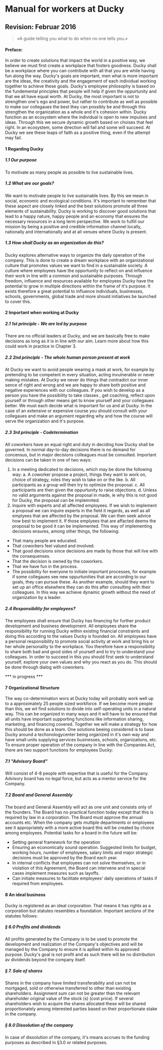 # Manual for workers at Ducky
## Revision: Februar 2016

> «A guide telling you what to do when no one tells you.»

#### Preface:
In order to create solutions that impact the world in a positive way, we believe we must first create a workplace that fosters goodness. Ducky shall be a workplace where you can contribute with all that you are while having fun along the way. Ducky's goals are important, men what is more important are the ideas, the creativity and the engagement of each individual working together to achieve these goals. Ducky's employee philosophy is based on the fundemental principles that people will help if given the oppurtunity and that we all have equal worth. At Ducky, the most important is not to strengthen one's ego and power, but rather to contribute as well as possible to make our collegaues the best they can possibly be and through this strengthen the organization as a whole and it's cohesion within. Ducky function as an ecosystem where the individual is open to new impulses and ideas. Through this we secure dynamic growth based on choises that feel right. In an ecosystem, some direction will fail and some will succeed. At Ducky we see these leaps of faith as a positive thing, even if the attempt may fail.

#### 1	Regarding Ducky

##### 1.1	Our purpose
To motivate as many people as possible to live sustainable lives.

##### 1.2	What are our goals?
We want to motivate people to live sustainable lives. By this we mean in social, economic and ecological conditions. It's important to remember that these aspect are closely linked and the best solutions promote all three elements of sustainability. Ducky is working to discover good solutions that lead to a happy nature, happy people and an economy that ensures the necessary resources in a long term perspective. We work to fulfill our mission by being a positive and credible information channel locally, nationally and internationally and at all venues where Ducky is present.

##### 1.3	How shall Ducky as an organization do this?

Ducky explores alternative ways to organize the daily operation of the company. This is done to create a dream workplace with an organizational culture that promotes values we want to find in a sustainable society. A culture where employees have the opportunity to reflect on and influence their work in line with a common and sustainable purposes. Through freedom, influence and resources available for employees Ducky have the potential to grow in multiple directions within the frame of it's purpose. It exists therefore a great potential to influence individuals, businesses, schools, governments, global trade and more should initiatives be launched to cover this.

#### 2	Important when working at Ducky

##### 2.1	1st principle - We are led by purpose
There are no official leaders at Ducky, and we are basically free to make decisions as long as it is in line with our aim. Learn more about how this could work in practice in Chapter 3.

##### 2.2	2nd principle - The whole human person present at work
At Ducky we want to avoid people wearing a mask at work, for example by pretending to be competent in every situation, acting invulnerable or never making mistakes. At Ducky we never do things that contradict our inner sence of right and wrong and we are happy to share both positive and negative experiences with our colleagues. If you wish to develop as a person you have the possibility to take classes , get coaching, reflect upon yourself or through other means get to know yourself and your collegaues better. We must each decide what is important for us and at Ducky. In the case of an extensive or expensive course you should consult with your collegaues and make an argument regarding why and how the course will serve the organization and it's purpose.

##### 2.3	3rd principle - Codetermination
All coworkers have an equal right and duty in deciding how Ducky shall be governed. In normal day-to-day decisions there is no demand for concensus, but in major decisions colleagues must be consulted.
Important decisions can be taken in one of two ways:
1. In a meeting dedicated to decisions, which may be done the following way:
a. A coworker propose a project, things they want to work on, choice of strategy, roles they wish to take on or the like.
b. All participants as a group will then try to optimize the proposal.
c. All participants are then given the oppurtunity to raise objections.
d. Unless no valid arguments against the proposal in made, ie why this is not good for Ducky, the proposal can be implemnted.
2.	Inquire with experts and all affected employees.
If we wish to implement a proposal we can inquire experts in the field it regards, as well as all emplyees that are affected by the proposal. We can then seek advice how best to implement it. If those emplyees that are affacted deems the proposal to be good it can be implemented.
This way of implementing decisions ensures, among other things, the following:
* That many people are educated.
* That coworkers feel valued and involved.
* That good decisions since decisions are made by those that will live with the consequenses.
* That the decision is owned by the coworkers.
* That we have fun in the process.
* The possibility for everyone to initiate important processes, for example if some collegaues see new oppurtunities that are according to our goals, they can pursue these. As another example, should they want to set up an office elsewhere they can do this after consulting with their colleagues. In this way we achieve dynamic growth without the need of organization by a leader.

##### 2.4	Responsibility for employees?

The employees shall ensure that Ducky has financing for further product development and business development. All employees share the responsibility for running Ducky within existing financial constraints and doing this according to the values Ducky is founded on. All employees have a personal responsibility to promote social activity at work and bring his or her whole personality to the workplace. You therefore have a responsibility to share both bad and good sides of yourself and to try to understand your colleagues. In order to succeed in this you should first seek to understand yourself, explore your own values and why you react as you do. This should be done through dialog with coworkers.

*** in progress ***

#### 7 Organizational Structure

The way co-determination wors at Ducky today will probably work well up to a approximately 25 people sized workforce. If we become more people than this, we wil find solutions to divide into self-operating units in a natural way. This can be organized in many ways and it will have to be ensured that all units have important supporting functions like information sharing, marketing, and financing covered. Together we will make a strategy for how this should be done as a team.
One solutions beeing considered is to base Ducky around a techonologycenter being organized in it's own way and have small units supplying services businesses, schools, organizations, etc. To ensure proper operation of the company in line with the Companies Act, there are two support functions for employees Ducky:

##### 7.1 "Advisory Board"
Will consist of 4-8 people with expertise that is useful for the Company. Advisory board has no legal force, but acts as a mentor service for the Company.

##### 7.2 Board and General Assembly
The board and General Assembly will act as one unit and consists only of the founders. The Board has no practical function today except that this is required by law in a corporation. The Board must approve the annual accounts etc.
When the company gets multiple departments or employees see it appropriately with a more active board this will be created by choice among employees.
Potential tasks for a board in the future will be:
- Setting general framework for the operation
- Ensuring an economically sound operation. Suggested limits for budget, working hours, number of employees, salary limits and major strategic decisions must be approved by the Board each year.
- In internal conflicts that employees can not solve themselves, or in violation of this Agreement, the Board can intervene and in special cases implement measures such as layoffs.
- Can initiate measures to facilitate employees' daily operations of tasks if required from employees.

#### 8 An ideal business

Ducky is registered as an ideal corporation. That means it has rights as a corporation but statutes resembles a foundation. Important sections of the statutes follows:
##### § 6.0 Profits and dividends
All profits generated by the Company is to be used to promote the development and realization of the Company's objectives and will be managed by the Company to ensure it is apllied within its approved purpose.
Ducky's goal is not profit and as such there will be no distribution av dividends beyond the company itself.
##### § 7. Sale of shares
Shares in the company have limited transferability and can not be mortgaged, sold or otherwise transferred to other than existing shareholders. Assignment sum can not be greater than the relevant shareholder original value of the stock (s) (cost price). If several shareholders wish to acquire the shares allocated these will be shared proportionately among interested parties based on their proportionate stake in the company.
##### § 8.0 Dissolution of the company
In case of dissolution of the company, it's means accrues to the funding purposes as described in §3.0 or related purposes.
